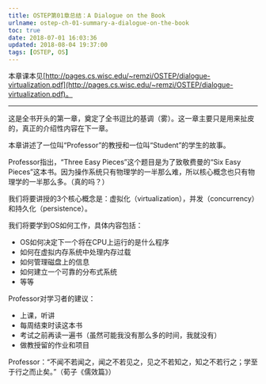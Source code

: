 ```yaml
---
title: OSTEP第01章总结：A Dialogue on the Book
urlname: ostep-ch-01-summary-a-dialogue-on-the-book
toc: true
date: 2018-07-01 16:03:36
updated: 2018-08-04 19:37:00
tags: [OSTEP, OS]
---
```


本章课本见[http://pages.cs.wisc.edu/~remzi/OSTEP/dialogue-virtualization.pdf](http://pages.cs.wisc.edu/~remzi/OSTEP/dialogue-virtualization.pdf)。

---

这是全书开头的第一章，奠定了全书逗比的基调（雾）。这一章主要只是用来扯皮的，真正的介绍性内容在下一章。

本章讲述了一位叫“Professor”的教授和一位叫“Student”的学生的故事。

Professor指出，“Three Easy Pieces”这个题目是为了致敬费曼的“Six Easy Pieces”这本书。因为操作系统只有物理学的一半那么难，所以核心概念也只有物理学的一半那么多。（真的吗？）

我们将要讲授的3个核心概念是：虚拟化（virtualization），并发（concurrency）和持久化（persistence）。

我们将要学到OS如何工作，具体内容包括：
* OS如何决定下一个将在CPU上运行的是什么程序
* 如何在虚拟内存系统中处理内存过载
* 如何管理磁盘上的信息
* 如何建立一个可靠的分布式系统
* 等等

Professor对学习者的建议：
* 上课，听讲
* 每周结束时读这本书
* 考试之前再读一遍书（虽然可能我没有那么多的时间，我就没有）
* 做教授留的作业和项目

Professor：“不闻不若闻之，闻之不若见之，见之不若知之，知之不若行之；学至于行之而止矣。”（荀子《儒效篇》）
